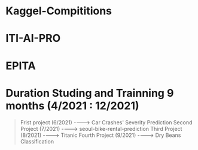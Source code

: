 # Kaggel-Compititions

# ITI-AI-PRO
# EPITA
# Duration Studing and Trainning 9 months  (4/2021 : 12/2021)

>Frist project  (6/2021) ----> Car Crashes' Severity Prediction
>Second Project (7/2021) ----> seoul-bike-rental-prediction
>Third Project  (8/2021) ----> Titanic
>Fourth Project (9/2021) ----> Dry Beans Classification
